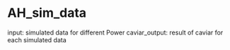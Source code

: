 # AH_sim_data
input: simulated data for different Power
caviar_output: result of caviar for each simulated data
